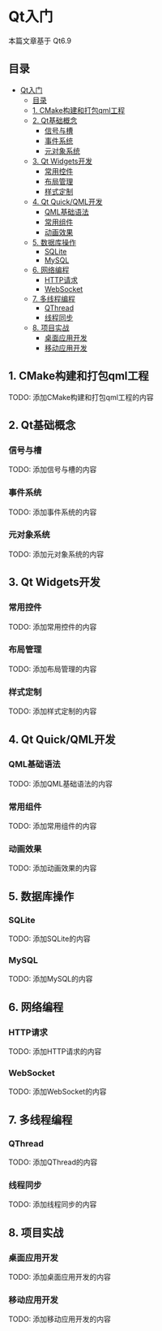 <!-- 
created_at: 2025-05-19
updated_at: 2025-05-19
author: SeaflyNN
github: https://github.com/seaflyNN/doc-collect
-->

# Qt入门

本篇文章基于 Qt6.9

## 目录
- [Qt入门](#qt入门)
  - [目录](#目录)
  - [1. CMake构建和打包qml工程](#1-cmake构建和打包qml工程)
  - [2. Qt基础概念](#2-qt基础概念)
    - [信号与槽](#信号与槽)
    - [事件系统](#事件系统)
    - [元对象系统](#元对象系统)
  - [3. Qt Widgets开发](#3-qt-widgets开发)
    - [常用控件](#常用控件)
    - [布局管理](#布局管理)
    - [样式定制](#样式定制)
  - [4. Qt Quick/QML开发](#4-qt-quickqml开发)
    - [QML基础语法](#qml基础语法)
    - [常用组件](#常用组件)
    - [动画效果](#动画效果)
  - [5. 数据库操作](#5-数据库操作)
    - [SQLite](#sqlite)
    - [MySQL](#mysql)
  - [6. 网络编程](#6-网络编程)
    - [HTTP请求](#http请求)
    - [WebSocket](#websocket)
  - [7. 多线程编程](#7-多线程编程)
    - [QThread](#qthread)
    - [线程同步](#线程同步)
  - [8. 项目实战](#8-项目实战)
    - [桌面应用开发](#桌面应用开发)
    - [移动应用开发](#移动应用开发)

## 1. CMake构建和打包qml工程

TODO: 添加CMake构建和打包qml工程的内容

## 2. Qt基础概念

### 信号与槽

TODO: 添加信号与槽的内容

### 事件系统

TODO: 添加事件系统的内容

### 元对象系统

TODO: 添加元对象系统的内容

## 3. Qt Widgets开发

### 常用控件

TODO: 添加常用控件的内容

### 布局管理

TODO: 添加布局管理的内容

### 样式定制

TODO: 添加样式定制的内容

## 4. Qt Quick/QML开发

### QML基础语法

TODO: 添加QML基础语法的内容

### 常用组件

TODO: 添加常用组件的内容

### 动画效果

TODO: 添加动画效果的内容

## 5. 数据库操作

### SQLite

TODO: 添加SQLite的内容

### MySQL

TODO: 添加MySQL的内容

## 6. 网络编程

### HTTP请求

TODO: 添加HTTP请求的内容

### WebSocket

TODO: 添加WebSocket的内容

## 7. 多线程编程

### QThread

TODO: 添加QThread的内容

### 线程同步

TODO: 添加线程同步的内容

## 8. 项目实战

### 桌面应用开发

TODO: 添加桌面应用开发的内容

### 移动应用开发

TODO: 添加移动应用开发的内容
